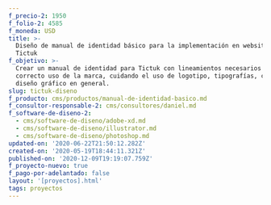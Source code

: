 ```yaml
---
f_precio-2: 1950
f_folio-2: 4585
f_moneda: USD
title: >-
  Diseño de manual de identidad básico para la implementación en website para
  Tictuk
f_objetivo: >-
  Crear un manual de identidad para Tictuk con lineamientos necesarios para el
  correcto uso de la marca, cuidando el uso de logotipo, tipografías, colores y
  diseño gráfico en general.
slug: tictuk-diseno
f_producto: cms/productos/manual-de-identidad-basico.md
f_consultor-responsable-2: cms/consultores/daniel.md
f_software-de-diseno-2:
  - cms/software-de-diseno/adobe-xd.md
  - cms/software-de-diseno/illustrator.md
  - cms/software-de-diseno/photoshop.md
updated-on: '2020-06-22T21:50:12.282Z'
created-on: '2020-05-19T18:44:11.321Z'
published-on: '2020-12-09T19:19:07.759Z'
f_proyecto-nuevo: true
f_pago-por-adelantado: false
layout: '[proyectos].html'
tags: proyectos
---
```



